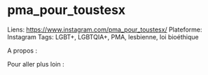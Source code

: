 # pma_pour_toustesx

Liens: https://www.instagram.com/pma_pour_toustesx/
Plateforme: Instagram
Tags: LGBT+, LGBTQIA+, PMA, lesbienne, loi bioéthique

A propos :

Pour aller plus loin :